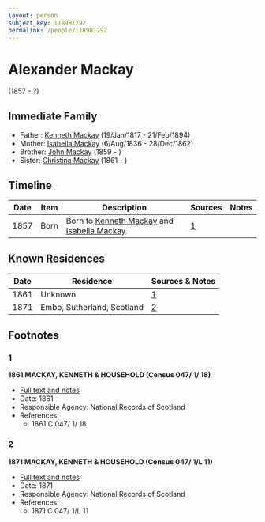 ```yaml
---
layout: person
subject_key: i18981292
permalink: /people/i18981292
---
```


# Alexander Mackay
(1857 - ?)

## Immediate Family

* Father: [Kenneth Mackay](./@21362348@-kenneth-mackay-b1817-1-19-d1894-2-21.md) (19/Jan/1817 - 21/Feb/1894)
* Mother: [Isabella Mackay](./@32127758@-isabella-mackay-b1836-8-6-d1862-12-28.md) (6/Aug/1836 - 28/Dec/1862)
* Brother: [John Mackay](./@23272301@-john-mackay-b1859-d.md) (1859 - )
* Sister: [Christina Mackay](./@20426296@-christina-mackay-b1861-d.md) (1861 - )

## Timeline

Date | Item | Description | Sources | Notes
---|---|---|---|---
1857 | Born | Born to [Kenneth Mackay](./@21362348@-kenneth-mackay-b1817-1-19-d1894-2-21.md) and [Isabella Mackay](./@32127758@-isabella-mackay-b1836-8-6-d1862-12-28.md). | [1](#1) | 

## Known Residences

Date | Residence | Sources & Notes
---|---|---
1861 | Unknown | [1](#1)
1871 | Embo, Sutherland, Scotland | [2](#2)

## Footnotes

### 1

**1861 MACKAY, KENNETH & HOUSEHOLD (Census 047/ 1/ 18)**

* [Full text and notes](../sources/@27991824@-1861-mackay,-kenneth-&-household-census-047-1-18-.md)
* Date: 1861
* Responsible Agency: National Records of Scotland
* References: 
  * 1861 C 047/ 1/ 18

### 2

**1871 MACKAY, KENNETH & HOUSEHOLD (Census 047/ 1/L 11)**

* [Full text and notes](../sources/@15948608@-1871-mackay,-kenneth-&-household-census-047-1-l-11-.md)
* Date: 1871
* Responsible Agency: National Records of Scotland
* References: 
  * 1871 C 047/ 1/L 11


